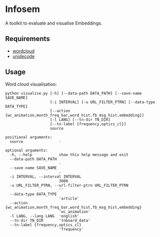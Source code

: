 # Infosem

A toolkit to evaluate and visualise Embeddings.

## Requirements

* [wordcloud](https://amueller.github.io/word_cloud/)
* [unidecode](https://pypi.org/project/Unidecode/)

## Usage

Word cloud visualisation:

```
python visualise.py [-h] [--data-path DATA_PATH] [--save-name SAVE_NAME]
                    [-i INTERVAL] [-u URL_FILTER_PTRN] [--data-type DATA_TYPE]
                    [--action {wc_animation,month_freq_bar,word_hist,fb_msg_hist,embedding}]
                    [-l LANG] [--tn-dir TN_DIR]
                    [--tn-label {frequency,optics_cl}]
                    source

positional arguments:
  source                -

optional arguments:
  -h, --help            show this help message and exit
  --data-path DATA_PATH
                        -
  --save-name SAVE_NAME
                        -
  -i INTERVAL, --interval INTERVAL
                        3000
  -u URL_FILTER_PTRN, --url-filter-ptrn URL_FILTER_PTRN
                        ''
  --data-type DATA_TYPE
                        'article'
  --action {wc_animation,month_freq_bar,word_hist,fb_msg_hist,embedding}
                        'wc_animation'
  -l LANG, --lang LANG  'english'
  --tn-dir TN_DIR       'tnboard_data'
  --tn-label {frequency,optics_cl}
                        'frequency'
```
